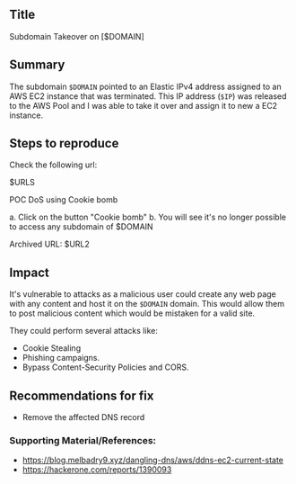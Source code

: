 ## Title
Subdomain Takeover on [$DOMAIN]

## Summary

The subdomain `$DOMAIN` pointed to an Elastic IPv4 address assigned to an AWS EC2 instance that was terminated. This IP address (`$IP`) was released to the AWS Pool and I was able to take it over and assign it to new a EC2 instance.


## Steps to reproduce
 
Check the following url:

$URLS

POC  DoS using Cookie bomb

a. Click on the button "Cookie bomb"
b. You will see it's no longer possible to access any subdomain of $DOMAIN

Archived URL: $URL2

## Impact

It's vulnerable to attacks as a malicious user could create any web page with any content and host it on the `$DOMAIN` domain. This would allow them to post malicious content which would be mistaken for a valid site. 

They could perform several attacks like:
 - Cookie Stealing
 - Phishing campaigns. 
 - Bypass Content-Security Policies and CORS.

 
## Recommendations for fix

* Remove the affected DNS record
 

### Supporting Material/References:

- https://blog.melbadry9.xyz/dangling-dns/aws/ddns-ec2-current-state
- https://hackerone.com/reports/1390093

